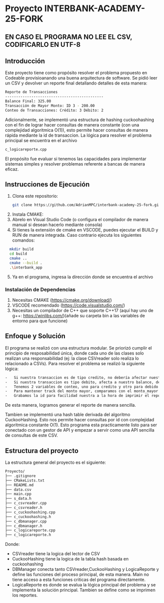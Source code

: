 # Proyecto INTERBANK-ACADEMY-25-FORK
## EN CASO EL PROGRAMA NO LEE EL CSV, CODIFICARLO EN UTF-8

## Introducción

Este proyecto tiene como propósito resolver el problema propuesto en Codeable provisioanando una buena arquitectura de software.
Se pidió leer un CSV y devolver un reporte final detallando detalles de esta manera:
```bash
Reporte de Transacciones
---------------------------------------------
Balance Final: 325.00
Transacción de Mayor Monto: ID 3 - 200.00
Conteo de Transacciones: Crédito: 3 Débito: 2
```
Adicionalmente, se implementó una estructura de hashing cuckoohashing con el fin de lograr hacer consultas de manera constante (con una complejidad algoritmica O(1)), esto permite hacer consultas de manera rápida mediante la id de transaccion.
La lógica para resolver el problema principal se encuentra en el archivo 
```bash
c_logicareporte.cpp
```
El propósito fue evaluar si tenemos las capacidades para implementar sistemas simples y resolver problemas referente a bancas de manera eficaz.
## Instrucciones de Ejecución
1. Clona este repositorio:
   ```bash
   git clone https://github.com/AdrianMPC/interbank-academy-25-fork.git
    ```
2. Instala CMAKE:
3. Abrelo en Visual Studio Code (o configura el compilador de manera manual si desean hacerlo mediante consola)
4. Si tienes la extensión de cmake en VSCODE, puedes ejecutar el BUILD y RUN de manera integrada. Caso contrario ejecuta los siguientes comandos:
 ```bash
   mkdir build
   cd build
   cmake ..
   cmake --build .
   .\interbank_app
 ```
5. Ya en el programa, ingresa la dirección donde se encuentra el archivo
### Instalación de Dependencias
1. Necesitas CMAKE (https://cmake.org/download/)
2. VSCODE recomendado (https://code.visualstudio.com/)
3. Necesitas un compilador de C++ que soporte C++17 (aquí hay uno de g++: https://winlibs.com/)(añade su carpeta bin a las variables de entorno para que funcione)

## Enfoque y Solución

El programa se realizó con una estructura modular. Se priorizó cumplir el principio de resposabilidad única, donde cada uno de las clases solo realizan una responsabilidad (ej: la clase CSVreader solo realiza lo relacionado a CSVs).
Para resolver el problema se realizó la siguiente lógica:
```bash
-   Si nuestra transaccion es de tipo credito, no debería afectar nuestro balance, pero como nuestro balance_final es 0 al inicio, sumamos el monto para el reporte
-   Si nuestra transaccion es tipo debito, afecta a nuestro balance, debido a eso restamos el balance final
-   Tenemos 2 variables de conteo, uno para credito y otro para debido. Se aumenta un contador depiendo la condicionales definidas en el programa
-   Para mantener track del monto mayor, comparamos con el monto_mayor anterior, si este monto mayor es mayor al antiguo: actualizamos la variable global if (nuevo_monto > m_monto_mayor) 
-   Grabamos la id para facilidad nuestra a la hora de imprimir el reporte (tambien solo podriamos grabar la id y compara haciendo una consulta pero resulta a nuestro hash table)
```
De esta manera, logramos generar el reporte de manera sencilla.

Tambien se implementó una hash table derivada del algoritmo CuckooHashing. Esto nos permite hacer consultas por id con complejidad algoritmica constante O(1). Esto programa esta practicamente listo para ser conectado con un gestor de API y empezar a servir como una API sencilla de consultas de este CSV.

## Estructura del proyecto

La estructura general del proyecto es el siguiente: 
```bash
Proyecto/
├── .gitignore
├── CMakeLists.txt
├── README.md
├── data.csv
├── main.cpp
├── s_data.h
├── c_csvreader.cpp
├── c_csvreader.h
├── c_cuckoohashing.cpp
├── c_cuckoohashing.h
├── c_dbmanager.cpp
├── c_dbmanager.h
├── c_logicareporte.cpp
├── c_logicareporte.h
```
Donde:
- CSVreader tiene la logica del lector de CSV
- CuckooHashing tiene la logica de la tabla hash basada en cuckoohashing
- DBManager conecta tanto CSVreader,CuckooHashing y LogicaReporte y define las funciones del proceso principal, de esta manera. Main no tiene acceso a esta funciones criticas del programa directamente.
- LogicaReporte es donde se evalua la lógica principal del problema y se implementa la solución principal. Tambien se define como se imprimen los reportes.
